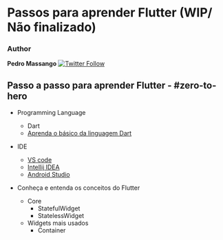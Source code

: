 # Passos para aprender Flutter (WIP/ Não finalizado)

### Author
**Pedro Massango** [![Twitter Follow](https://img.shields.io/twitter/follow/pedromassangom.svg?style=social)](https://twitter.com/pedromassangom)


## Passo a passo para aprender Flutter - #zero-to-hero

* Programming Language
	* Dart
    * [Aprenda o básico da linguagem Dart](https://dart.dev/guides/language/language-tour)
* IDE
	* [VS code](https://code.visualstudio.com/)
	* [Intellij IDEA](https://www.jetbrains.com/idea/)
	* [Android Studio](https://developer.android.com/studio)

* Conheça e entenda os conceitos do Flutter
	* Core
	 	* StatefulWidget
		* StatelessWidget
  * Widgets mais usados
    * Container
<!--- 
    * accessibility
    * Inherited widget
			* Theming
			* Localization
	* Style
		* Material
		* Cupertion
	* Assets
		* fonts
		* images
		* svg
		* audio
		* video

* Static User Interface
	* View
		* Text,Image,button raised button etc
	* ViewGroup
		* Container, Row, Column, Stack, Expanded, ConstrainedBox

* Dynamic User Interface
	* ListView 
	* GridView
	* ExpansionTitle

* Animation
	* AnimatedWidget
	* AnimatedBuilder
	* AnimationController
	* CurvedAnimation
	* Hero
	* Transform
	* Opacity

* Sotrage
	* shared preference
	* file storage
	* sqlite

* 3rd party libararies 
	* http
	* dio
	* get_it
	* cached_network_image
	* Flutter_webview_plug-in
	* font_awesome_flutter
	* SQFLite
	* rxdart
	* bloc_pattern

* Behavior Components
	* Permission
	* Local Notification
	* Push Notification
	* Download Manager
	* Media Playback
	* Preference
	* Sharing 

* State management
	* setState
	* Provider
	* Redux
	* BLoC
	* MobX

* Quality Assurance 
	* Firebase
		* Crashlytics
		* App distribution
		* Analytics
	* Google play beta tests
	* TestFlight
	* App Center

* Version Control 
	* Git
	* Github
	* Bitbucket
	* Gitlab

* Firebase
	* Firebase Auth
	* Firebase database
	* Firebase Storage
	* Firebase Messaging

* Native Integration 
	* Android 
		* Android Studio
		* Java
		* Kotlin
		* App Siging
		* Google Play Store
		* In App Purchase
	* ios
		* Xcode
		* Swift
		* Objective-C
		* Apple Certification
		* AppStore

* Keep Learning and try to improve your code.

-->
